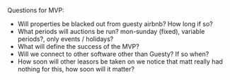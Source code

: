 Questions for MVP:

- Will properties be blacked out from guesty airbnb? How long if so?
- What periods will auctions be run? mon-sunday (fixed), variable periods?, only events / holidays?
- What will define the success of the MVP?
- Will we connect to other software other than Guesty? If so when?
- How soon will other leasors be taken on we notice that matt really had nothing for this, how soon will it matter?
